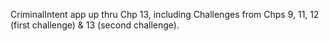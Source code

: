 
CriminalIntent app up thru Chp 13, including Challenges from Chps 9, 11, 12 (first challenge) & 13 (second challenge).

